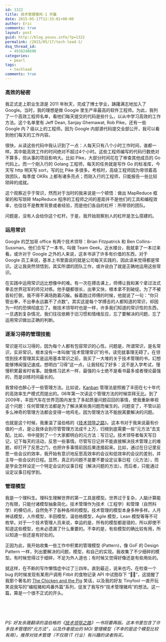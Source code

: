 ```yaml
---
id: 1322
title: 技术管理猪鸡-1 开篇
date: 2015-05-17T12:33:01+00:00
author: Eric
comments: true
layout: post
guid: http://blog.youxu.info/?p=1322
permalink: /2015/05/17/tech-lead-1/
dsq_thread_id:
  - 4938248698
categories:
  - pearl
tags:
  - techlead
comments: true
---
```

### 高效的秘密

我正式走上职业生涯是 2011 年秋天，完成了博士学业，踌躇满志地加入了 Google。当时，我的理想是做 Google 里生产率最高的软件工程师。为此，我列了一个高效工程师名单，看他们每天提交的代码是些什么，以从中学习高效的工作方法。这个名单里有 Jeff Dean, Sanjay Ghemawat, Rob Pike，还有一些 Google 内 7 级以上的工程师。因为 Google 内部源代码提交全部公开，我可以看到他们每天的工作内容。

<p dir="ltr">
  很快，从读这些代码中我认识到了一点：人每天只有八个小时工作时间，谁都一样。其中能高效工作的时间绝对不超过4个小时。这些工程师编写的代码行数绝对不算多，但从事的项目影响大。比如 Pike，大部分时间花在了审查其他成员的 Go 代码上。而一个刚入行的 Golang 工程师，每天的任务就是写作 Go 的标准库，今天写 http 明天写 sort，写的比 Pike 多很多。考核时，高级工程师因为带领着高效团队，每季度 OKRs 上都有诸多亮点；而刚入行的工程师，只能报告一些比较琐碎的成就。
</p>

这个观察近乎于常识，然而对于当时的我来说是一个顿悟：做出 MapReduce 框架的和写琐碎 MapReduce 程序的工程师之间的差距并不是他们的工具和编程效率，也往往不是教育背景或者经验，而是他们各自的杠杆：所带领的团队。

<p dir="ltr">
  问题是，没有人会给你这个杠杆。于是，我开始观察别人的杠杆是怎么搭建的。
</p>

### 运用常识

Google 的芝加哥 office 有两个技术领导：Brian Fitzpatrick 和 Ben Collins-Sussman。他们合写了一本书，叫做 Team Geek。近水楼台，我就拿了一本过来看。或许对于 Google 之外的人来说，这本书讲了许多有价值的东西，对于 Google 员工来说，基本上书里面说的就是公司每天实践的，因此读来觉得都是常识。这让我突然领悟到，其实所谓的团队工作，或许说白了就是正确地运用这些常识。

在实践中运用常识远比想像中的难。有一次在搏击课上，师傅让我和某个拿过法式拳击世界冠军的师兄对练。他手腿都很长，出拳又快，根本拿不到破绽。为了不被首轮打倒，我不得不满场跑着闪躲。躲着跑过师傅的时候，他就说了一句：“你只管出拳，不出拳永远赢不了点数”。其实这是每个学搏击的人都知道的常识，却因为一时的恐惧彻底忘了。做技术领导时也是一样，许多我们知道的常识性的东西，一旦遇到复杂情况，我们往往依赖于旧习惯和情绪反应，忘了要解决的问题，忘了运用常识做出正确的判断。

### 逐渐习得的管理技能

常识是可以习得的，因为每个人都有包容常识的心性。问题是，所谓常识，是名常识，实非常识。根本没有一本叫做“技术管理常识”的书，读完就事理无碍了。在领悟到技术管理其实是运用基本常识之前，我买了一大堆的关于技术管理的书，幻想能够博闻强记速成。想明白“习得”这一点，让我轻松了好多：这不是入学考试，慢慢积累最省时省事。就像练习武术一样，最强的斗士绝不是看书最多或者理论最强的，而是训练时间最长的。

我曾经也醉心于一些管理方法。比如说，[Kanban](https://en.wikipedia.org/wiki/Kanban) 管理法是照搬了丰田在七十年代的高效率生产模式而提出的。06年第一次读这个管理方法的时候崇拜无比。到了2009年，丰田汽车在世界范围内发生了多起质量问题召回的事情，使我重新审视这个问题：任何管理方法都是为了解决某些类问题而催生的。问题变了，不管以前多么神奇的管理方法都会变得一地鸡毛，因为管理方法不能脱离要解决的问题。

<p dir="ltr">
  也就是这个时候，我重温了温伯格的《<a href="http://book.douban.com/subject/4187478/">技术领导之路</a>》。这本书对于我来说最有价值的一点，是让我体会到尽管管理方法成千上万，归根到底需要一些“元方法”去支配。比如，书中提到了一个大家都明白的元方法：写日记。技术领导者每天写日记，记下每天的活动，反思一些事情。尽管写日记并不能直接解决技术管理上的难题，却打开了反思之门，也把许多事情前因后果连接起来。比如，通过在日记里反思一些会议的效率，我开始有意识地反思高效率的会议和低效率的会议的差别，并主导一些会议的日程。显然，真正的问题不是要不要设定议事日程（元方法），而是学会怎样设定一个特定会议的议事日程（解决问题的方法）。而后者，只能通过设定议事日程学到。
</p>

### 管理模型

<p dir="ltr">
  我是一个理科生。理科生理解世界的第一工具是模型。世界过于复杂，人脑计算能力有限，只能付诸模型抽象简化。技术管理作为技术（工程学）和管理（自然科学）的横切点，自然免不了各种各样的模型。技术管理的模型本身多种多样。人月神话模型，人件模型，丰田模型，温伯格模型，Agile 模型，Lean 模型等等不可枚举。对于一个技术管理人员来说，幸运的是，所有的模型都是错的，所以即使不知道这些模型，也未必遗漏了什么重要的。不幸的是，有些模型的确比较有用，所以知道一些还是有好处的。
</p>

<p dir="ltr">
  正因为此，我开始收集一些工作中积累的管理模型 (Pattern)，像 GoF 的 Design Pattern 一样，列出要解决的问题，模型，和自己的实现。我收集了不少细碎的模型。有时候觉得过于细碎，不足为外人道也；有时候又觉得好像还是有些用处的。
</p>

就这样，在不断的写作懒惰症中过了三四年。直到最近，说来也巧，在检查一个 bug 的时候发现有某用户调用 Fitbit 的食物记录 API 中试图存下 “🐷🐔”，这提醒了我那个著名的 [The Chicken and the Pig](http://en.wikipedia.org/wiki/The_Chicken_and_the_Pig) 笑话，以及我的好友 Tinyfool 一直开玩笑说我写的“编程猪和鸡番外篇”系列，促发了我写作“技术管理猪鸡”的想法。这一篇，算是一个很不正式的开头。

&nbsp;

&nbsp;

_PS: 好友余晟翻译的温伯格的《[技术领导之路](http://book.douban.com/subject/4187478/)》一书将要再版。这本书里包含了许多技术管理的“元方法”，以及作者提出的 MOI 管理模型（不幸的是这个模型比较有用）。推荐对技术管理（不仅限 IT 行业）有兴趣的读者购买。_

&nbsp;
